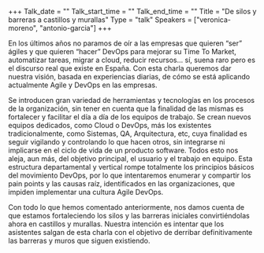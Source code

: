 +++
Talk_date = ""
Talk_start_time = ""
Talk_end_time = ""
Title = "De silos y barreras a castillos y murallas"
Type = "talk"
Speakers = ["veronica-moreno", "antonio-garcia"]
+++

En los últimos años no paramos de oír a las empresas que quieren “ser” ágiles y que quieren “hacer” DevOps para mejorar su Time To Market, automatizar tareas, migrar a cloud, reducir recursos… sí, suena raro pero es el discurso real que existe en España. Con esta charla queremos dar nuestra visión, basada en experiencias diarias, de cómo se está aplicando actualmente Agile y DevOps en las empresas.

Se introducen gran variedad de herramientas y tecnologías en los procesos de la organización, sin tener en cuenta que la finalidad de las mismas es fortalecer y facilitar el día a día de los equipos de trabajo. Se crean nuevos equipos dedicados, como Cloud o DevOps, más los existentes tradicionalmente, como Sistemas, QA, Arquitectura, etc, cuya finalidad es seguir vigilando y controlando lo que hacen otros, sin integrarse ni implicarse en el ciclo de vida de un producto software. Todos esto nos aleja, aun más, del objetivo principal, el usuario y el trabajo en equipo. Esta estructura departamental y vertical rompe totalmente los principios básicos del movimiento DevOps, por lo que intentaremos enumerar y compartir los pain points y las causas raíz, identificados en las organizaciones, que impiden implementar una cultura Agile DevOps.

Con todo lo que hemos comentado anteriormente, nos damos cuenta de que estamos fortaleciendo los silos y las barreras iniciales convirtiéndolas ahora en castillos y murallas. Nuestra intención es intentar que los asistentes salgan de esta charla con el objetivo de derribar definitivamente las barreras y muros que siguen existiendo.